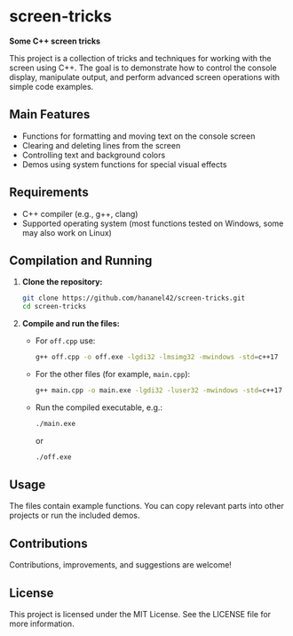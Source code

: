 # screen-tricks

**Some C++ screen tricks**

This project is a collection of tricks and techniques for working with the screen using C++. The goal is to demonstrate how to control the console display, manipulate output, and perform advanced screen operations with simple code examples.

## Main Features

- Functions for formatting and moving text on the console screen
- Clearing and deleting lines from the screen
- Controlling text and background colors
- Demos using system functions for special visual effects

## Requirements

- C++ compiler (e.g., g++, clang)
- Supported operating system (most functions tested on Windows, some may also work on Linux)

## Compilation and Running

1. **Clone the repository:**
   ```bash
   git clone https://github.com/hananel42/screen-tricks.git
   cd screen-tricks
   ```

2. **Compile and run the files:**

   - For `off.cpp` use:
     ```bash
     g++ off.cpp -o off.exe -lgdi32 -lmsimg32 -mwindows -std=c++17
     ```

   - For the other files (for example, `main.cpp`):
     ```bash
     g++ main.cpp -o main.exe -lgdi32 -luser32 -mwindows -std=c++17
     ```

   - Run the compiled executable, e.g.:
     ```bash
     ./main.exe
     ```
     or
     ```bash
     ./off.exe
     ```

## Usage

The files contain example functions. You can copy relevant parts into other projects or run the included demos.

## Contributions

Contributions, improvements, and suggestions are welcome!

## License

This project is licensed under the MIT License. See the LICENSE file for more information.